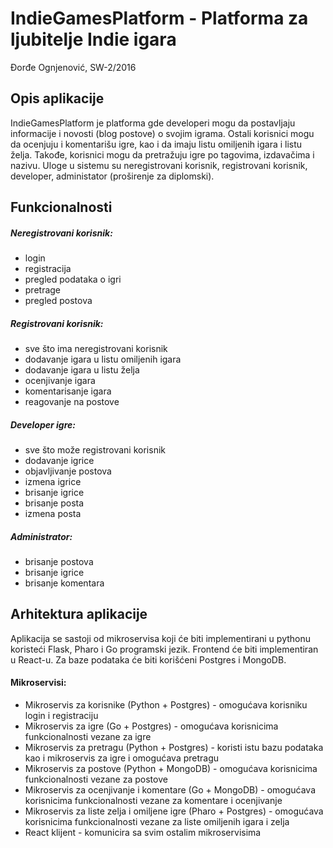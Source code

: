 # IndieGamesPlatform - Platforma za ljubitelje Indie igara
Đorđe Ognjenović, SW-2/2016
## Opis aplikacije
IndieGamesPlatform je platforma gde developeri mogu da postavljaju informacije i novosti (blog postove) o
svojim igrama. Ostali korisnici mogu da ocenjuju i komentarišu igre,
kao i da imaju listu omiljenih igara i listu želja. Takođe, korisnici mogu da pretražuju igre po tagovima, izdavačima i nazivu.
Uloge u sistemu su neregistrovani korisnik, registrovani korisnik, developer, administator (proširenje za diplomski).
## Funkcionalnosti
##### Neregistrovani korisnik:
* login
* registracija
* pregled podataka o igri
* pretrage
* pregled postova
##### Registrovani korisnik:
* sve što ima neregistrovani korisnik
* dodavanje igara u listu omiljenih igara
* dodavanje igara u listu želja
* ocenjivanje igara
* komentarisanje igara
* reagovanje na postove
##### Developer igre:
* sve što može registrovani korisnik
* dodavanje igrice
* objavljivanje postova
* izmena igrice
* brisanje igrice
* brisanje posta
* izmena posta
##### Administrator:
* brisanje postova
* brisanje igrice
* brisanje komentara

## Arhitektura aplikacije
Aplikacija se sastoji od mikroservisa koji će biti implementirani u
pythonu koristeći Flask, Pharo i Go programski jezik. Frontend će biti implementiran u React-u. Za baze podataka će biti korišćeni Postgres i MongoDB.

#### Mikroservisi:
* Mikroservis za korisnike (Python + Postgres) - omogućava korisniku login i registraciju
* Mikroservis za igre (Go + Postgres) - omogućava korisnicima funkcionalnosti vezane za igre
* Mikroservis za pretragu (Python + Postgres) - koristi istu bazu podataka kao i mikroservis za igre i omogućava pretragu
* Mikroservis za postove (Python + MongoDB) - omogućava korisnicima funkcionalnosti vezane za postove
* Mikroservis za ocenjivanje i komentare (Go + MongoDB) - omogućava korisnicima funkcionalnosti vezane za komentare i ocenjivanje
* Mikroservis za liste zelja i omiljene igre (Pharo + Postgres) - omogućava korisnicima funkcionalnosti vezane za liste omiljenih igara i zelja
* React klijent - komunicira sa svim ostalim mikroservisima
